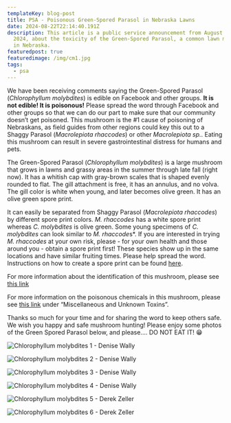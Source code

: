 ```yaml
---
templateKey: blog-post
title: PSA - Poisonous Green-Spored Parasol in Nebraska Lawns
date: 2024-08-22T22:14:40.191Z
description: This article is a public service announcement from August 22nd,
  2024, about the toxicity of the Green-Spored Parasol, a common lawn mushroom
  in Nebraska.
featuredpost: true
featuredimage: /img/cm1.jpg
tags:
  - psa
---
```

We have been receiving comments saying the Green-Spored Parasol (*Chlorophyllum molybdites*) is edible on Facebook and other groups. __It is not edible! It is poisonous!__ Please spread the word through Facebook and other groups so that we can do our part to make sure that our community doesn’t get poisoned. This mushroom is the #1 cause of poisoning of Nebraskans, as field guides from other regions could key this out to a Shaggy Parasol (*Macrolepiota rhaccodes*) or other *Macrolepiota sp.*. Eating this mushroom can result in severe gastrointestinal distress for humans and pets.

The Green-Spored Parasol (*Chlorophyllum molybdites*) is a large mushroom that grows in lawns and grassy areas in the summer through late fall (right now). It has a whitish cap with gray-brown scales that is shaped evenly rounded to flat. The gill attachment is free, it has an annulus, and no volva. The gill color is white when young, and later becomes olive green. It has an olive green spore print.

It can easily be separated from Shaggy Parasol (*Macrolepiota rhaccodes*) by different spore print colors. *M. rhaccodes* has a white spore print whereas *C. molybdites* is olive green. Some young specimens of *C. molybdites* can look similar to *M. rhaccode*s*. If you are interested in trying *M. rhaccodes* at your own risk, please - for your own health and those around you - obtain a spore print first! These species show up in the same locations and have similar fruiting times. Please help spread the word. Instructions on how to create a spore print can be found [here](https://namyco.org/interests/education/how-to-make-a-spore-print/).

For more information about the identification of this mushroom, please see [this link](https://nebraskamushrooms.org/species/chlorophyllum-molybdites-9765/)

For more information on the poisonous chemicals in this mushroom, please see [this link](https://namyco.org/interests/toxicology/mushroom-poisoning-syndromes/) under “Miscellaneous and Unknown Toxins”.

Thanks so much for your time and for sharing the word to keep others safe. We wish you happy and safe mushroom hunting! Please enjoy some photos of the Green Spored Parasol below, and please.... DO NOT EAT IT! 😁

![Chlorophyllum molybdites 1 - Denise Wally](/img/cm1.jpg)

![Chlorophyllum molybdites 2 - Denise Wally](/img/cm2.jpg)

![Chlorophyllum molybdites 3 - Denise Wally](/img/cm3.jpg)

![Chlorophyllum molybdites 4 - Denise Wally](/img/cm4.jpg)

![Chlorophyllum molybdites 5 - Derek Zeller](/img/cm5.jpeg)

![Chlorophyllum molybdites 6 - Derek Zeller](/img/cm6.jpeg)